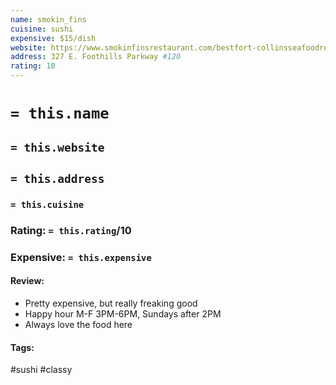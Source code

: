 ```yaml
---
name: smokin_fins
cuisine: sushi
expensive: $15/dish
website: https://www.smokinfinsrestaurant.com/bestfort-collinsseafoodrestauants
address: 327 E. Foothills Parkway #120
rating: 10
---
```

# `= this.name`
## `= this.website`
## `= this.address`
### `= this.cuisine`
### Rating: `= this.rating`/10
### Expensive:  `= this.expensive`

#### Review:
- Pretty expensive, but really freaking good
- Happy hour M-F 3PM-6PM, Sundays after 2PM
- Always love the food here

#### Tags:
#sushi #classy